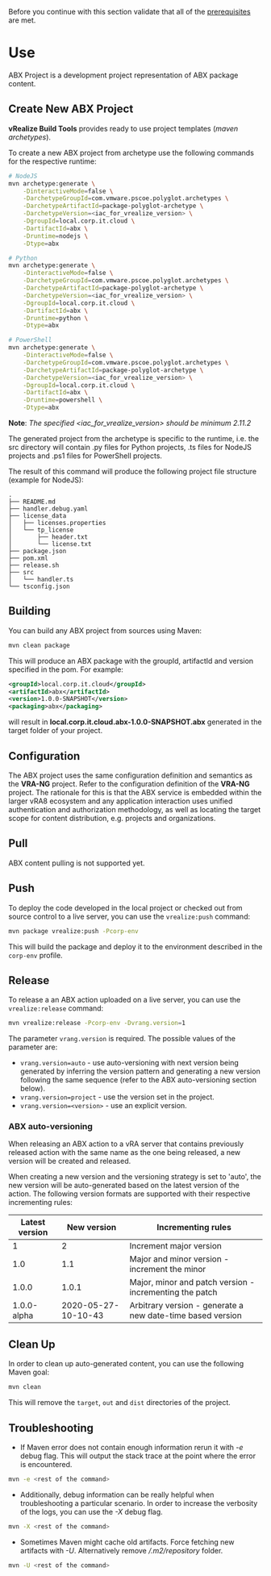 Before you continue with this section validate that all of the [prerequisites](./Setup-Developer-Workstation.md) are met.

# Use

ABX Project is a development project representation of ABX package content.

## Create New ABX Project

**vRealize Build Tools** provides ready to use project templates (_maven archetypes_).

To create a new ABX project from archetype use the following commands for the respective runtime:

```Bash
# NodeJS
mvn archetype:generate \
    -DinteractiveMode=false \
    -DarchetypeGroupId=com.vmware.pscoe.polyglot.archetypes \
    -DarchetypeArtifactId=package-polyglot-archetype \
    -DarchetypeVersion=<iac_for_vrealize_version> \
    -DgroupId=local.corp.it.cloud \
    -DartifactId=abx \
    -Druntime=nodejs \
    -Dtype=abx

# Python
mvn archetype:generate \
    -DinteractiveMode=false \
    -DarchetypeGroupId=com.vmware.pscoe.polyglot.archetypes \
    -DarchetypeArtifactId=package-polyglot-archetype \
    -DarchetypeVersion=<iac_for_vrealize_version> \
    -DgroupId=local.corp.it.cloud \
    -DartifactId=abx \
    -Druntime=python \
    -Dtype=abx

# PowerShell
mvn archetype:generate \
    -DinteractiveMode=false \
    -DarchetypeGroupId=com.vmware.pscoe.polyglot.archetypes \
    -DarchetypeArtifactId=package-polyglot-archetype \
    -DarchetypeVersion=<iac_for_vrealize_version> \
    -DgroupId=local.corp.it.cloud \
    -DartifactId=abx \
    -Druntime=powershell \
    -Dtype=abx
```

**Note**: _The specified <iac_for_vrealize_version> should be minimum 2.11.2_

The generated project from the archetype is specific to the runtime, i.e. the src directory will contain .py files
for Python projects, .ts files for NodeJS projects and .ps1 files for PowerShell projects.

The result of this command will produce the following project file structure (example for NodeJS):

```
.
├── README.md
├── handler.debug.yaml
├── license_data
│   ├── licenses.properties
│   └── tp_license
│       ├── header.txt
│       └── license.txt
├── package.json
├── pom.xml
├── release.sh
├── src
│   └── handler.ts
└── tsconfig.json
```

## Building

You can build any ABX project from sources using Maven:

```bash
mvn clean package
```

This will produce an ABX package with the groupId, artifactId and version specified in the pom. For example:

```xml
<groupId>local.corp.it.cloud</groupId>
<artifactId>abx</artifactId>
<version>1.0.0-SNAPSHOT</version>
<packaging>abx</packaging>
```

will result in **local.corp.it.cloud.abx-1.0.0-SNAPSHOT.abx** generated in the target folder of your project.

## Configuration

The ABX project uses the same configuration definition and semantics as the **VRA-NG** project. Refer to the
configuration definition of the **VRA-NG** project. The rationale for this is that the ABX service is embedded within
the larger vRA8 ecosystem and any application interaction uses unified authentication and authorization methodology,
as well as locating the target scope for content distribution, e.g. projects and organizations.

## Pull

ABX content pulling is not supported yet.

## Push

To deploy the code developed in the local project or checked out from source control to a live server, you can use
the `vrealize:push` command:

```bash
mvn package vrealize:push -Pcorp-env
```

This will build the package and deploy it to the environment described in the `corp-env` profile.

## Release

To release a an ABX action uploaded on a live server, you can use the `vrealize:release` command:

```bash
mvn vrealize:release -Pcorp-env -Dvrang.version=1
```

The parameter `vrang.version` is required. The possible values of the parameter are:

-   `vrang.version=auto` - use auto-versioning with next version being generated by inferring the version pattern
    and generating a new version following the same sequence (refer to the ABX auto-versioning section below).
-   `vrang.version=project` - use the version set in the project.
-   `vrang.version=<version>` - use an explicit version.

### ABX auto-versioning

When releasing an ABX action to a vRA server that contains previously released action with the same name as the one
being released, a new version will be created and released.

When creating a new version and the versioning strategy is set to 'auto', the new version will be auto-generated based
on the latest version of the action. The following version formats are supported with their respective incrementing rules:

| Latest version | New version         | Incrementing rules                                         |
| -------------- | ------------------- | ---------------------------------------------------------- |
| 1              | 2                   | Increment major version                                    |
| 1.0            | 1.1                 | Major and minor version - increment the minor              |
| 1.0.0          | 1.0.1               | Major, minor and patch version - incrementing the patch    |
| 1.0.0-alpha    | 2020-05-27-10-10-43 | Arbitrary version - generate a new date-time based version |

## Clean Up

In order to clean up auto-generated content, you can use the following Maven goal:

```bash
mvn clean
```

This will remove the `target`, `out` and `dist` directories of the project.

## Troubleshooting

-   If Maven error does not contain enough information rerun it with _-e_ debug flag. This will output the stack trace
    at the point where the error is encountered.

```bash
mvn -e <rest of the command>
```

-   Additionally, debug information can be really helpful when troubleshooting a particular scenario. In order to
    increase the verbosity of the logs, you can use the _-X_ debug flag.

```bash
mvn -X <rest of the command>
```

-   Sometimes Maven might cache old artifacts. Force fetching new artifacts with _-U_.
    Alternatively remove _<home>/.m2/repository_ folder.

```bash
mvn -U <rest of the command>
```
